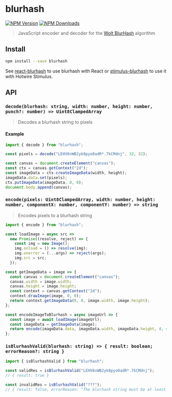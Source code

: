 # blurhash

[![NPM Version](https://img.shields.io/npm/v/blurhash.svg?style=flat)](https://npmjs.org/package/blurhash)
[![NPM Downloads](https://img.shields.io/npm/dm/blurhash.svg?style=flat)](https://npmjs.org/package/blurhash)

> JavaScript encoder and decoder for the [Wolt BlurHash](https://github.com/woltapp/blurhash) algorithm

## Install

```sh
npm install --save blurhash
```

See [react-blurhash](https://github.com/woltapp/react-blurhash) to use blurhash with React or [stimulus-blurhash](https://github.com/bb/stimulus-blurhash) to use it with Hotwire Stimulus.

## API

### `decode(blurhash: string, width: number, height: number, punch?: number) => Uint8ClampedArray`

> Decodes a blurhash string to pixels

#### Example

```js
import { decode } from "blurhash";

const pixels = decode("LEHV6nWB2yk8pyo0adR*.7kCMdnj", 32, 32);

const canvas = document.createElement("canvas");
const ctx = canvas.getContext("2d");
const imageData = ctx.createImageData(width, height);
imageData.data.set(pixels);
ctx.putImageData(imageData, 0, 0);
document.body.append(canvas);
```

### `encode(pixels: Uint8ClampedArray, width: number, height: number, componentX: number, componentY: number) => string`

> Encodes pixels to a blurhash string

```js
import { encode } from "blurhash";

const loadImage = async src =>
  new Promise((resolve, reject) => {
    const img = new Image();
    img.onload = () => resolve(img);
    img.onerror = (...args) => reject(args);
    img.src = src;
  });

const getImageData = image => {
  const canvas = document.createElement("canvas");
  canvas.width = image.width;
  canvas.height = image.height;
  const context = canvas.getContext("2d");
  context.drawImage(image, 0, 0);
  return context.getImageData(0, 0, image.width, image.height);
};

const encodeImageToBlurhash = async imageUrl => {
  const image = await loadImage(imageUrl);
  const imageData = getImageData(image);
  return encode(imageData.data, imageData.width, imageData.height, 4, 4);
};
```

### `isBlurhashValid(blurhash: string) => { result: boolean; errorReason?: string }`

```js
import { isBlurhashValid } from "blurhash";

const validRes = isBlurhashValid("LEHV6nWB2yk8pyo0adR*.7kCMdnj");
// { result: true }

const invalidRes = isBlurhashValid("???");
// { result: false, errorReason: "The blurhash string must be at least 6 characters" }
```
